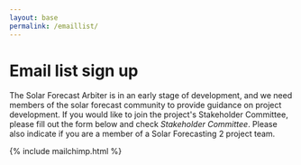 ```yaml
---
layout: base
permalink: /emaillist/
---
```


# Email list sign up

<p>The Solar Forecast Arbiter is in an early stage of development, and we need members of the solar forecast community to provide guidance on project development. If you would like to join the project's Stakeholder Committee, please fill out the form below and check <em>Stakeholder Committee</em>. Please also indicate if you are a member of a Solar Forecasting 2 project team.</p>

{% include mailchimp.html %}
